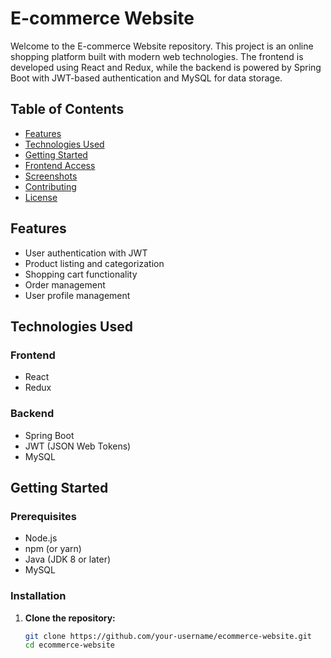 # E-commerce Website

Welcome to the E-commerce Website repository. This project is an online shopping platform built with modern web technologies. The frontend is developed using React and Redux, while the backend is powered by Spring Boot with JWT-based authentication and MySQL for data storage.

## Table of Contents

- [Features](#features)
- [Technologies Used](#technologies-used)
- [Getting Started](#getting-started)
- [Frontend Access](#frontend-access)
- [Screenshots](#screenshots)
- [Contributing](#contributing)
- [License](#license)

## Features

- User authentication with JWT
- Product listing and categorization
- Shopping cart functionality
- Order management
- User profile management

## Technologies Used

### Frontend

- React
- Redux

### Backend

- Spring Boot
- JWT (JSON Web Tokens)
- MySQL

## Getting Started

### Prerequisites

- Node.js
- npm (or yarn)
- Java (JDK 8 or later)
- MySQL

### Installation

1. **Clone the repository:**

   ```bash
   git clone https://github.com/your-username/ecommerce-website.git
   cd ecommerce-website

